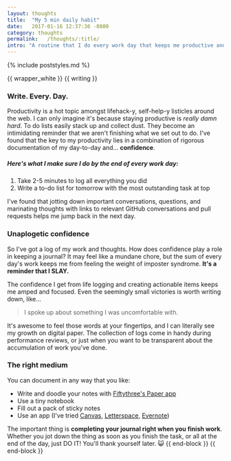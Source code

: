 ```yaml
---
layout: thoughts
title:  "My 5 min daily habit"
date:   2017-01-16 12:37:36 -0800
category: thoughts
permalink:   /thoughts/:title/
intro: "A routine that I do every work day that keeps me productive and optimistic."
---
```

{% include poststyles.md %}

{{ wrapper_white }}
{{ writing }}
### Write. Every. Day.
Productivity is a hot topic amongst lifehack-y, self-help-y listicles around the web. I can only imagine it's because staying productive is _really damn hard_. To do lists easily stack up and collect dust. They become an intimidating reminder that we aren't finishing what we set out to do. I've found that the key to my productivity lies in a combination of rigorous documentation of my day-to-day and... **confidence**.

##### Here's what I make sure I do by the end of every work day:

1. Take 2-5 minutes to log all everything you did
2. Write a to-do list for tomorrow with the most outstanding task at top

I've found that jotting down important conversations, questions, and marinating thoughts with links to relevant GitHub conversations and pull requests helps me jump back in the next day.

### Unaplogetic confidence
So I've got a log of my work and thoughts. How does confidence play a role in keeping a journal? It may feel like a mundane chore, but the sum of every day's work keeps me from feeling the weight of imposter syndrome. **It's a reminder that I SLAY.**

The confidence I get from life logging and creating actionable items keeps me amped and focused. Even the seemingly small victories is worth writing down, like...

> I spoke up about something I was uncomfortable with.

It's awesome to feel those words at your fingertips, and I can literally see my growth on digital paper. The collection of logs come in handy during performance reviews, or just when you want to be transparent about the accumulation of work you've done.

### The right medium
You can document in any way that you like:
- Write and doodle your notes with [Fiftythree's Paper app](https://www.fiftythree.com/)
- Use a tiny notebook
- Fill out a pack of sticky notes
- Use an app (I've tried [Canvas](https://usecanvas.com), [Letterspace](https://programmerbird.com/letterspace), [Evernote](https://evernote.com))

The important thing is **completing your journal right when you finish work**. Whether you jot down the thing as soon as you finish the task, or all at the end of the day, just DO IT! You'll thank yourself later. 😺
{{ end-block }}
{{ end-block }}

